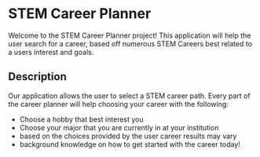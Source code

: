 # STEM Career Planner
Welcome to the STEM Career Planner project! This application will help the user search for a career, based off numerous STEM Careers best related to a users interest and goals.

## Description
Our application allows the user to select a STEM career path. Every part of the career planner will help choosing your career with the following:
* Choose a hobby that best interest you
* Choose your major that you are currently in at your institution 
* based on the choices provided by the user career results may vary
* background knowledge on how to get started with the career today!

